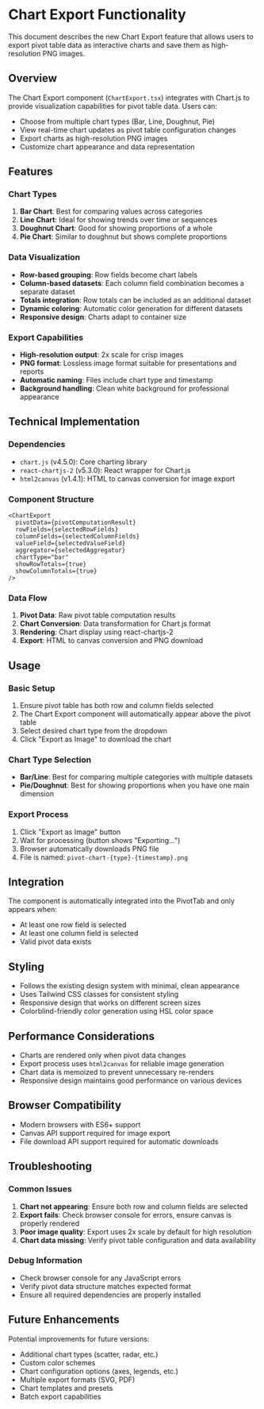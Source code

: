 # Chart Export Functionality

This document describes the new Chart Export feature that allows users to export pivot table data as interactive charts and save them as high-resolution PNG images.

## Overview

The Chart Export component (`ChartExport.tsx`) integrates with Chart.js to provide visualization capabilities for pivot table data. Users can:

- Choose from multiple chart types (Bar, Line, Doughnut, Pie)
- View real-time chart updates as pivot table configuration changes
- Export charts as high-resolution PNG images
- Customize chart appearance and data representation

## Features

### Chart Types

1. **Bar Chart**: Best for comparing values across categories
2. **Line Chart**: Ideal for showing trends over time or sequences
3. **Doughnut Chart**: Good for showing proportions of a whole
4. **Pie Chart**: Similar to doughnut but shows complete proportions

### Data Visualization

- **Row-based grouping**: Row fields become chart labels
- **Column-based datasets**: Each column field combination becomes a separate dataset
- **Totals integration**: Row totals can be included as an additional dataset
- **Dynamic coloring**: Automatic color generation for different datasets
- **Responsive design**: Charts adapt to container size

### Export Capabilities

- **High-resolution output**: 2x scale for crisp images
- **PNG format**: Lossless image format suitable for presentations and reports
- **Automatic naming**: Files include chart type and timestamp
- **Background handling**: Clean white background for professional appearance

## Technical Implementation

### Dependencies

- `chart.js` (v4.5.0): Core charting library
- `react-chartjs-2` (v5.3.0): React wrapper for Chart.js
- `html2canvas` (v1.4.1): HTML to canvas conversion for image export

### Component Structure

```tsx
<ChartExport
  pivotData={pivotComputationResult}
  rowFields={selectedRowFields}
  columnFields={selectedColumnFields}
  valueField={selectedValueField}
  aggregator={selectedAggregator}
  chartType="bar"
  showRowTotals={true}
  showColumnTotals={true}
/>
```

### Data Flow

1. **Pivot Data**: Raw pivot table computation results
2. **Chart Conversion**: Data transformation for Chart.js format
3. **Rendering**: Chart display using react-chartjs-2
4. **Export**: HTML to canvas conversion and PNG download

## Usage

### Basic Setup

1. Ensure pivot table has both row and column fields selected
2. The Chart Export component will automatically appear above the pivot table
3. Select desired chart type from the dropdown
4. Click "Export as Image" to download the chart

### Chart Type Selection

- **Bar/Line**: Best for comparing multiple categories with multiple datasets
- **Pie/Doughnut**: Best for showing proportions when you have one main dimension

### Export Process

1. Click "Export as Image" button
2. Wait for processing (button shows "Exporting...")
3. Browser automatically downloads PNG file
4. File is named: `pivot-chart-{type}-{timestamp}.png`

## Integration

The component is automatically integrated into the PivotTab and only appears when:
- At least one row field is selected
- At least one column field is selected
- Valid pivot data exists

## Styling

- Follows the existing design system with minimal, clean appearance
- Uses Tailwind CSS classes for consistent styling
- Responsive design that works on different screen sizes
- Colorblind-friendly color generation using HSL color space

## Performance Considerations

- Charts are rendered only when pivot data changes
- Export process uses `html2canvas` for reliable image generation
- Chart data is memoized to prevent unnecessary re-renders
- Responsive design maintains good performance on various devices

## Browser Compatibility

- Modern browsers with ES6+ support
- Canvas API support required for image export
- File download API support required for automatic downloads

## Troubleshooting

### Common Issues

1. **Chart not appearing**: Ensure both row and column fields are selected
2. **Export fails**: Check browser console for errors, ensure canvas is properly rendered
3. **Poor image quality**: Export uses 2x scale by default for high resolution
4. **Chart data missing**: Verify pivot table configuration and data availability

### Debug Information

- Check browser console for any JavaScript errors
- Verify pivot data structure matches expected format
- Ensure all required dependencies are properly installed

## Future Enhancements

Potential improvements for future versions:
- Additional chart types (scatter, radar, etc.)
- Custom color schemes
- Chart configuration options (axes, legends, etc.)
- Multiple export formats (SVG, PDF)
- Chart templates and presets
- Batch export capabilities
